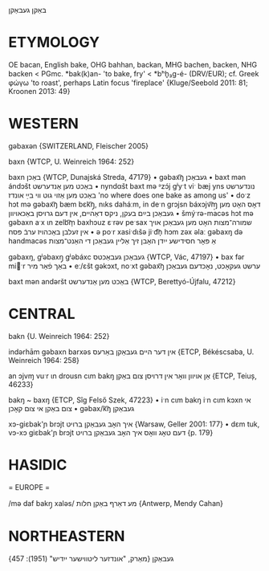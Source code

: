 באַקן
געבאַקן

ETYMOLOGY
===========
OE bacan, English bake, OHG bahhan, backan, MHG bachen, backen, NHG backen < PGmc. *bak(k)an- 'to bake, fry' < *bʰh̥₃g-é- (DRV/EUR); cf. Greek φώγω 'to roast', perhaps Latin focus 'fireplace'
{Kluge/Seebold 2011: 81; Kroonen 2013: 49}

WESTERN
========

gəbaxən {SWITZERLAND, Fleischer 2005}

baxn {WTCP, U. Weinreich 1964: 252}

baxn באַכן {WTCP, Dunajská Streda, 47179}
	•	gəbax͡ŋ געבאַכן
	•	baxt mən ándɔšt באַכט מען אַנדערשט
	•	nyndαšt baxt mə ᵊzɔ́j gʲyˑt viˑ bæj yns נונדערשט באַכט מען אַזוי גוט ווי בײַ אונדז 'no where does one bake as among us'
	•	doˑz hɔt mə gəbax͡ŋ bæm bɛk͡ŋ̩, nɩks daháːm, in deˑn grɔjsn báxɔjv͡ɱ̩ דאָס האָט מען געבאַכן בײַם בעקן, ניקס דאַהיים, אין דעם גרויסן באַכאויוון
	•	šmýˑrə-macəs hɔt mə gəbaxn aˑx ɩn zelb͡m̩ baxhɔuz ɛˑrəv peˑsax שמורה־מצות האָט מען געבאַכן אויך אין זעלבן באַכהויז ערבֿ פּסח
	•	ə poˑr xasiˑdɩšə jiˑd͡n̩ hɔm zəx əlaː gəbaxŋ də handmacəs אַ פּאָר חסידישע ייִדן האָבן זיך אַליין געבאַכן די האַנט־מצות

gəbaxŋ, gʲəbaxŋ̩ gʲəbáxc געבאַכן געבאַכטס {WTCP, Vác, 47197}
	•	bax fər miˑr באַך פֿאַר מיר
	•	eː/ɛšt gəkɔxt, noˑxt gəbax͡ŋ ערשט געקאָכט, נאָכדעם געבאַכן

baxt mən andəršt באַכט מען אַנדערשט {WTCP, Berettyó-Újfalu, 47212}

CENTRAL
========

bakn {U. Weinreich 1964: 252}

indərhām gəbaxn barxəs אין דער היים געבאַקן באַרעס {ETCP, Békéscsaba, U. Weinreich 1964: 258}

an ɔjvɱ vuˑr ɩn drousn cɩm bakŋ אַן אויוון וואָר אין דרויסן צום באַקן {ETCP, Teiuș, 46233}

bakŋ ~ baxŋ {ETCP, Sîg Felső Szek, 47223}
	•	iˑn cɩm bakŋ iˑn cɩm kɔxn אי צום באַקן אי צום קאָכן
	•	gəbax/k͡ŋ געבאַקן

xɔ-giɛbak'ɲ brɔjt איך האָב געבאַקן ברויט {Warsaw, Geller 2001: 177}
	•	dɛm tuk, vɔ-xɔ giɛbak'ɲ brɔjt דעם טאָג וואָס איך האָב געבאַקן ברויט {p. 179}

HASIDIC
=======
= EUROPE = 

/mə daf bakŋ̩ xaləs/ מע דאַרף באַקן חלות {Antwerp, Mendy Cahan}

NORTHEASTERN
==============

געבאַקן
{מאַרק, "אונדזער ליטווישער ייִדיש" (1951): 457}
